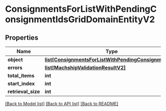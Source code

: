 # ConsignmentsForListWithPendingConsignmentIdsGridDomainEntityV2

## Properties
Name | Type | Description | Notes
------------ | ------------- | ------------- | -------------
**object** | [**list[ConsignmentsForListWithPendingConsignmentIds]**](ConsignmentsForListWithPendingConsignmentIds.md) |  | [optional] 
**errors** | [**list[MachshipValidationResultV2]**](MachshipValidationResultV2.md) |  | [optional] 
**total_items** | **int** |  | [optional] 
**start_index** | **int** |  | [optional] 
**retrieval_size** | **int** |  | [optional] 

[[Back to Model list]](../README.md#documentation-for-models) [[Back to API list]](../README.md#documentation-for-api-endpoints) [[Back to README]](../README.md)

